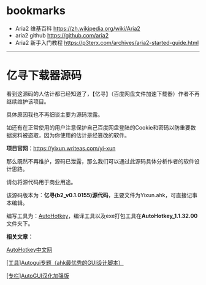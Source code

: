 # bookmarks
- Aria2 维基百科 https://zh.wikipedia.org/wiki/Aria2
- aria2 github https://github.com/aria2
- Aria2 新手入门教程 https://p3terx.com/archives/aria2-started-guide.html


---

# 亿寻下载器源码

看到这源码的人估计都已经知道了，【亿寻】（百度网盘文件加速下载器）作者不再继续维护该项目。

具体原因我也不再细谈主要为源码泄露。

如还有在正常使用的用户注意保护自己百度网盘登陆的Cookie和密码以防重要数据资料被盗取，因为你使用的估计是经篡改的软件。



**项目官网**：https://yixun.writeas.com/yi-xun

那么既然不再维护，源码已泄露，那么我们可以通过此源码具体分析作者的软件设计思路。

请勿将源代码用于商业用途。

该源码版本为：**亿寻(b2_v0.1.0155)源代码**，主要文件为Yixun.ahk，可直接记事本编辑。

编写工具为：[AutoHotkey](https://www.autohotkey.com/)，编译工具以及exe打包工具在**AutoHotkey_1.1.32.00**文件夹下。



**相关文章：**

[AutoHotkey中文网](https://www.autoahk.com/)

[[工具]Autogui专题（ahk最优秀的GUI设计脚本）](https://www.autoahk.com/archives/1463)

[[专栏]AutoGUI汉化加强版](https://www.autoahk.com/archives/9882)

